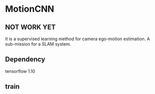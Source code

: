 # MotionCNN
## NOT WORK YET
It is a supervised learning method for camera ego-motion estimation.
A sub-mission for a SLAM system.
## Dependency
tensorflow 1.10

## train
